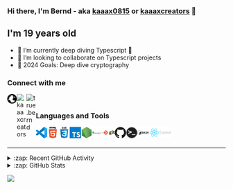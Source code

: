 ### Hi there, I'm Bernd - aka [kaaax0815][portfolio] or [kaaaxcreators][orga] 👋

## I'm 19 years old

- 🌱 I’m currently deep diving Typescript 🤣
- 👯 I’m looking to collaborate on Typescript projects
- 🥅 2024 Goals: Deep dive cryptography

### Connect with me

[<img align="left" alt="kaaaxcreators.de" width="22px" src="https://raw.githubusercontent.com/iconic/open-iconic/master/svg/globe.svg" />][portfolio]
[<img align="left" alt="kaaaxcreators" width="22px" src="https://cdn.jsdelivr.net/npm/simple-icons@v3/icons/youtube.svg" />][youtube]
[<img align="left" alt="true.bernd" width="22px" src="https://cdn.jsdelivr.net/npm/simple-icons@v3/icons/instagram.svg" />][instagram]

<br />

### Languages and Tools

<img align="left" alt="Visual Studio Code" width="26px" src="https://raw.githubusercontent.com/github/explore/80688e429a7d4ef2fca1e82350fe8e3517d3494d/topics/visual-studio-code/visual-studio-code.png" />
<img align="left" alt="HTML5" width="26px" src="https://raw.githubusercontent.com/github/explore/80688e429a7d4ef2fca1e82350fe8e3517d3494d/topics/html/html.png" />
<img align="left" alt="CSS3" width="26px" src="https://raw.githubusercontent.com/github/explore/80688e429a7d4ef2fca1e82350fe8e3517d3494d/topics/css/css.png" />
<img align="left" alt="TypeScript" width="26px" src="https://raw.githubusercontent.com/github/explore/80688e429a7d4ef2fca1e82350fe8e3517d3494d/topics/typescript/typescript.png" />
<img align="left" alt="Node.js" width="26px" src="https://raw.githubusercontent.com/github/explore/80688e429a7d4ef2fca1e82350fe8e3517d3494d/topics/nodejs/nodejs.png" />
<img align="left" alt="MongoDB" width="26px" src="https://raw.githubusercontent.com/github/explore/80688e429a7d4ef2fca1e82350fe8e3517d3494d/topics/mongodb/mongodb.png" />
<img align="left" alt="Git" width="26px" src="https://raw.githubusercontent.com/github/explore/80688e429a7d4ef2fca1e82350fe8e3517d3494d/topics/git/git.png" />
<img align="left" alt="GitHub" width="26px" src="https://raw.githubusercontent.com/github/explore/78df643247d429f6cc873026c0622819ad797942/topics/github/github.png" />
<img align="left" alt="Terminal" width="26px" src="https://raw.githubusercontent.com/github/explore/80688e429a7d4ef2fca1e82350fe8e3517d3494d/topics/terminal/terminal.png" />
<img align="left" alt="Bash" width="26px" src="https://raw.githubusercontent.com/github/explore/80688e429a7d4ef2fca1e82350fe8e3517d3494d/topics/bash/bash.png" />
<img align="left" alt="React" width="26px" src="https://raw.githubusercontent.com/github/explore/80688e429a7d4ef2fca1e82350fe8e3517d3494d/topics/react/react.png" />
<img align="left" alt="React" width="26px" src="https://raw.githubusercontent.com/github/explore/80688e429a7d4ef2fca1e82350fe8e3517d3494d/topics/express/express.png" />

<br />
<br />

---

<details>
  <summary>:zap: Recent GitHub Activity</summary>

<!--START_SECTION:activity-->
1. 🗣 Commented on [#1569](https://github.com/wg-easy/wg-easy/issues/1569#issuecomment-2564106723) in [wg-easy/wg-easy](https://github.com/wg-easy/wg-easy)
2. 🔒 Closed issue [#1579](https://github.com/wg-easy/wg-easy/issues/1579) in [wg-easy/wg-easy](https://github.com/wg-easy/wg-easy)
3. 🗣 Commented on [#1594](https://github.com/wg-easy/wg-easy/issues/1594#issuecomment-2563942112) in [wg-easy/wg-easy](https://github.com/wg-easy/wg-easy)
4. 🔒 Closed issue [#1594](https://github.com/wg-easy/wg-easy/issues/1594) in [wg-easy/wg-easy](https://github.com/wg-easy/wg-easy)
5. 🔒 Closed issue [#1590](https://github.com/wg-easy/wg-easy/issues/1590) in [wg-easy/wg-easy](https://github.com/wg-easy/wg-easy)
<!--END_SECTION:activity-->

</details>

<details>
  <summary>:zap: GitHub Stats</summary>

  <img align="left" alt="kaaax0815 GitHub Stats" src="https://github-readme-stats.vercel.app/api?username=kaaax0815&show_icons=true&hide_border=true" />

</details>

[portfolio]: https://kaaaxcreators.de
[youtube]: https://link.kaaaxcreators.de/youtube
[instagram]: https://link.kaaaxcreators.de/instagram
[orga]: https://github.com/kaaaxcreators
![](https://hit.yhype.me/github/profile?user_id=32197462)
